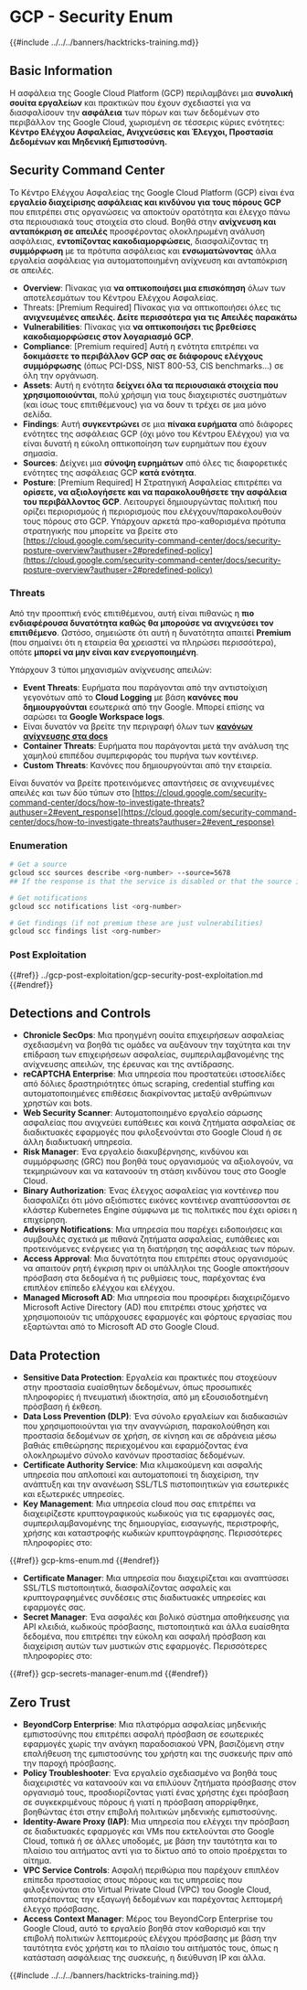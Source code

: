 # GCP - Security Enum

{{#include ../../../banners/hacktricks-training.md}}

## Basic Information

Η ασφάλεια της Google Cloud Platform (GCP) περιλαμβάνει μια **συνολική σουίτα εργαλείων** και πρακτικών που έχουν σχεδιαστεί για να διασφαλίσουν την **ασφάλεια** των πόρων και των δεδομένων στο περιβάλλον της Google Cloud, χωρισμένη σε τέσσερις κύριες ενότητες: **Κέντρο Ελέγχου Ασφαλείας, Ανιχνεύσεις και Έλεγχοι, Προστασία Δεδομένων και Μηδενική Εμπιστοσύνη.**

## **Security Command Center**

Το Κέντρο Ελέγχου Ασφαλείας της Google Cloud Platform (GCP) είναι ένα **εργαλείο διαχείρισης ασφάλειας και κινδύνου για τους πόρους GCP** που επιτρέπει στις οργανώσεις να αποκτούν ορατότητα και έλεγχο πάνω στα περιουσιακά τους στοιχεία στο cloud. Βοηθά στην **ανίχνευση και ανταπόκριση σε απειλές** προσφέροντας ολοκληρωμένη ανάλυση ασφάλειας, **εντοπίζοντας κακοδιαμορφώσεις**, διασφαλίζοντας τη **συμμόρφωση** με τα πρότυπα ασφάλειας και **ενσωματώνοντας** άλλα εργαλεία ασφάλειας για αυτοματοποιημένη ανίχνευση και ανταπόκριση σε απειλές.

- **Overview**: Πίνακας για **να οπτικοποιήσει μια επισκόπηση** όλων των αποτελεσμάτων του Κέντρου Ελέγχου Ασφαλείας.
- Threats: \[Premium Required] Πίνακας για να οπτικοποιήσει όλες τις **ανιχνευμένες απειλές. Δείτε περισσότερα για τις Απειλές παρακάτω**
- **Vulnerabilities**: Πίνακας για **να οπτικοποιήσει τις βρεθείσες κακοδιαμορφώσεις στον λογαριασμό GCP**.
- **Compliance**: \[Premium required] Αυτή η ενότητα επιτρέπει να **δοκιμάσετε το περιβάλλον GCP σας σε διάφορους ελέγχους συμμόρφωσης** (όπως PCI-DSS, NIST 800-53, CIS benchmarks...) σε όλη την οργάνωση.
- **Assets**: Αυτή η ενότητα **δείχνει όλα τα περιουσιακά στοιχεία που χρησιμοποιούνται**, πολύ χρήσιμη για τους διαχειριστές συστημάτων (και ίσως τους επιτιθέμενους) για να δουν τι τρέχει σε μια μόνο σελίδα.
- **Findings**: Αυτή **συγκεντρώνει** σε μια **πίνακα ευρήματα** από διάφορες ενότητες της ασφάλειας GCP (όχι μόνο του Κέντρου Ελέγχου) για να είναι δυνατή η εύκολη οπτικοποίηση των ευρημάτων που έχουν σημασία.
- **Sources**: Δείχνει μια **σύνοψη ευρημάτων** από όλες τις διαφορετικές ενότητες της ασφάλειας GCP **κατά ενότητα**.
- **Posture**: \[Premium Required] Η Στρατηγική Ασφαλείας επιτρέπει να **ορίσετε, να αξιολογήσετε και να παρακολουθήσετε την ασφάλεια του περιβάλλοντος GCP**. Λειτουργεί δημιουργώντας πολιτική που ορίζει περιορισμούς ή περιορισμούς που ελέγχουν/παρακολουθούν τους πόρους στο GCP. Υπάρχουν αρκετά προ-καθορισμένα πρότυπα στρατηγικής που μπορείτε να βρείτε στο [https://cloud.google.com/security-command-center/docs/security-posture-overview?authuser=2#predefined-policy](https://cloud.google.com/security-command-center/docs/security-posture-overview?authuser=2#predefined-policy)

### **Threats**

Από την προοπτική ενός επιτιθέμενου, αυτή είναι πιθανώς η **πιο ενδιαφέρουσα δυνατότητα καθώς θα μπορούσε να ανιχνεύσει τον επιτιθέμενο**. Ωστόσο, σημειώστε ότι αυτή η δυνατότητα απαιτεί **Premium** (που σημαίνει ότι η εταιρεία θα χρειαστεί να πληρώσει περισσότερα), οπότε **μπορεί να μην είναι καν ενεργοποιημένη**.

Υπάρχουν 3 τύποι μηχανισμών ανίχνευσης απειλών:

- **Event Threats**: Ευρήματα που παράγονται από την αντιστοίχιση γεγονότων από το **Cloud Logging** με βάση **κανόνες που δημιουργούνται** εσωτερικά από την Google. Μπορεί επίσης να σαρώσει τα **Google Workspace logs**.
- Είναι δυνατόν να βρείτε την περιγραφή όλων των [**κανόνων ανίχνευσης στα docs**](https://cloud.google.com/security-command-center/docs/concepts-event-threat-detection-overview?authuser=2#how_works)
- **Container Threats**: Ευρήματα που παράγονται μετά την ανάλυση της χαμηλού επιπέδου συμπεριφοράς του πυρήνα των κοντέινερ.
- **Custom Threats**: Κανόνες που δημιουργούνται από την εταιρεία.

Είναι δυνατόν να βρείτε προτεινόμενες απαντήσεις σε ανιχνευμένες απειλές και των δύο τύπων στο [https://cloud.google.com/security-command-center/docs/how-to-investigate-threats?authuser=2#event_response](https://cloud.google.com/security-command-center/docs/how-to-investigate-threats?authuser=2#event_response)

### Enumeration
```bash
# Get a source
gcloud scc sources describe <org-number> --source=5678
## If the response is that the service is disabled or that the source is not found, then, it isn't enabled

# Get notifications
gcloud scc notifications list <org-number>

# Get findings (if not premium these are just vulnerabilities)
gcloud scc findings list <org-number>
```
### Post Exploitation

{{#ref}}
../gcp-post-exploitation/gcp-security-post-exploitation.md
{{#endref}}

## Detections and Controls

- **Chronicle SecOps**: Μια προηγμένη σουίτα επιχειρήσεων ασφαλείας σχεδιασμένη να βοηθά τις ομάδες να αυξάνουν την ταχύτητα και την επίδραση των επιχειρήσεων ασφαλείας, συμπεριλαμβανομένης της ανίχνευσης απειλών, της έρευνας και της αντίδρασης.
- **reCAPTCHA Enterprise**: Μια υπηρεσία που προστατεύει ιστοσελίδες από δόλιες δραστηριότητες όπως scraping, credential stuffing και αυτοματοποιημένες επιθέσεις διακρίνοντας μεταξύ ανθρώπινων χρηστών και bots.
- **Web Security Scanner**: Αυτοματοποιημένο εργαλείο σάρωσης ασφαλείας που ανιχνεύει ευπάθειες και κοινά ζητήματα ασφαλείας σε διαδικτυακές εφαρμογές που φιλοξενούνται στο Google Cloud ή σε άλλη διαδικτυακή υπηρεσία.
- **Risk Manager**: Ένα εργαλείο διακυβέρνησης, κινδύνου και συμμόρφωσης (GRC) που βοηθά τους οργανισμούς να αξιολογούν, να τεκμηριώνουν και να κατανοούν τη στάση κινδύνου τους στο Google Cloud.
- **Binary Authorization**: Ένας έλεγχος ασφαλείας για κοντέινερ που διασφαλίζει ότι μόνο αξιόπιστες εικόνες κοντέινερ αναπτύσσονται σε κλάστερ Kubernetes Engine σύμφωνα με τις πολιτικές που έχει ορίσει η επιχείρηση.
- **Advisory Notifications**: Μια υπηρεσία που παρέχει ειδοποιήσεις και συμβουλές σχετικά με πιθανά ζητήματα ασφαλείας, ευπάθειες και προτεινόμενες ενέργειες για τη διατήρηση της ασφάλειας των πόρων.
- **Access Approval**: Μια δυνατότητα που επιτρέπει στους οργανισμούς να απαιτούν ρητή έγκριση πριν οι υπάλληλοι της Google αποκτήσουν πρόσβαση στα δεδομένα ή τις ρυθμίσεις τους, παρέχοντας ένα επιπλέον επίπεδο ελέγχου και ελέγχου.
- **Managed Microsoft AD**: Μια υπηρεσία που προσφέρει διαχειριζόμενο Microsoft Active Directory (AD) που επιτρέπει στους χρήστες να χρησιμοποιούν τις υπάρχουσες εφαρμογές και φόρτους εργασίας που εξαρτώνται από το Microsoft AD στο Google Cloud.

## Data Protection

- **Sensitive Data Protection**: Εργαλεία και πρακτικές που στοχεύουν στην προστασία ευαίσθητων δεδομένων, όπως προσωπικές πληροφορίες ή πνευματική ιδιοκτησία, από μη εξουσιοδοτημένη πρόσβαση ή έκθεση.
- **Data Loss Prevention (DLP)**: Ένα σύνολο εργαλείων και διαδικασιών που χρησιμοποιούνται για την αναγνώριση, παρακολούθηση και προστασία δεδομένων σε χρήση, σε κίνηση και σε αδράνεια μέσω βαθιάς επιθεώρησης περιεχομένου και εφαρμόζοντας ένα ολοκληρωμένο σύνολο κανόνων προστασίας δεδομένων.
- **Certificate Authority Service**: Μια κλιμακούμενη και ασφαλής υπηρεσία που απλοποιεί και αυτοματοποιεί τη διαχείριση, την ανάπτυξη και την ανανέωση SSL/TLS πιστοποιητικών για εσωτερικές και εξωτερικές υπηρεσίες.
- **Key Management**: Μια υπηρεσία cloud που σας επιτρέπει να διαχειρίζεστε κρυπτογραφικούς κωδικούς για τις εφαρμογές σας, συμπεριλαμβανομένης της δημιουργίας, εισαγωγής, περιστροφής, χρήσης και καταστροφής κωδικών κρυπτογράφησης. Περισσότερες πληροφορίες στο:

{{#ref}}
gcp-kms-enum.md
{{#endref}}

- **Certificate Manager**: Μια υπηρεσία που διαχειρίζεται και αναπτύσσει SSL/TLS πιστοποιητικά, διασφαλίζοντας ασφαλείς και κρυπτογραφημένες συνδέσεις στις διαδικτυακές υπηρεσίες και εφαρμογές σας.
- **Secret Manager**: Ένα ασφαλές και βολικό σύστημα αποθήκευσης για API κλειδιά, κωδικούς πρόσβασης, πιστοποιητικά και άλλα ευαίσθητα δεδομένα, που επιτρέπει την εύκολη και ασφαλή πρόσβαση και διαχείριση αυτών των μυστικών στις εφαρμογές. Περισσότερες πληροφορίες στο:

{{#ref}}
gcp-secrets-manager-enum.md
{{#endref}}

## Zero Trust

- **BeyondCorp Enterprise**: Μια πλατφόρμα ασφαλείας μηδενικής εμπιστοσύνης που επιτρέπει ασφαλή πρόσβαση σε εσωτερικές εφαρμογές χωρίς την ανάγκη παραδοσιακού VPN, βασιζόμενη στην επαλήθευση της εμπιστοσύνης του χρήστη και της συσκευής πριν από την παροχή πρόσβασης.
- **Policy Troubleshooter**: Ένα εργαλείο σχεδιασμένο να βοηθά τους διαχειριστές να κατανοούν και να επιλύουν ζητήματα πρόσβασης στον οργανισμό τους, προσδιορίζοντας γιατί ένας χρήστης έχει πρόσβαση σε συγκεκριμένους πόρους ή γιατί η πρόσβαση απορρίφθηκε, βοηθώντας έτσι στην επιβολή πολιτικών μηδενικής εμπιστοσύνης.
- **Identity-Aware Proxy (IAP)**: Μια υπηρεσία που ελέγχει την πρόσβαση σε διαδικτυακές εφαρμογές και VMs που εκτελούνται στο Google Cloud, τοπικά ή σε άλλες υποδομές, με βάση την ταυτότητα και το πλαίσιο του αιτήματος αντί για το δίκτυο από το οποίο προέρχεται το αίτημα.
- **VPC Service Controls**: Ασφαλή περιθώρια που παρέχουν επιπλέον επίπεδα προστασίας στους πόρους και τις υπηρεσίες που φιλοξενούνται στο Virtual Private Cloud (VPC) του Google Cloud, αποτρέποντας την εξαγωγή δεδομένων και παρέχοντας λεπτομερή έλεγχο πρόσβασης.
- **Access Context Manager**: Μέρος του BeyondCorp Enterprise του Google Cloud, αυτό το εργαλείο βοηθά στον καθορισμό και την επιβολή πολιτικών λεπτομερούς ελέγχου πρόσβασης με βάση την ταυτότητα ενός χρήστη και το πλαίσιο του αιτήματός τους, όπως η κατάσταση ασφάλειας της συσκευής, η διεύθυνση IP και άλλα.

{{#include ../../../banners/hacktricks-training.md}}
